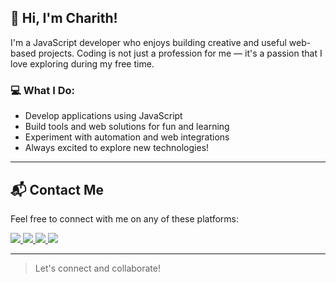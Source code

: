 ## 👋 Hi, I'm Charith!

I'm a JavaScript developer who enjoys building creative and useful web-based projects. Coding is not just a profession for me — it's a passion that I love exploring during my free time.

### 💻 What I Do:
- Develop applications using JavaScript
- Build tools and web solutions for fun and learning
- Experiment with automation and web integrations
- Always excited to explore new technologies!

---

## 📬 Contact Me

Feel free to connect with me on any of these platforms:

<p align="left">
  <a href="https://wa.me/94762695098" target="_blank">
    <img src="https://img.shields.io/badge/WhatsApp-25D366?style=for-the-badge&logo=whatsapp&logoColor=white" />
  </a>
  <a href="https://www.instagram.com/charithzz04" target="_blank">
    <img src="https://img.shields.io/badge/Instagram-E4405F?style=for-the-badge&logo=instagram&logoColor=white" />
  </a>
  <a href="https://www.facebook.com/share/15mtGQBfDX/?mibextid=JRoKGi" target="_blank">
    <img src="https://img.shields.io/badge/Facebook-1877F2?style=for-the-badge&logo=facebook&logoColor=white" />
  </a>
  <a href="https://www.tiktok.com/@charithzz04" target="_blank">
    <img src="https://img.shields.io/badge/TikTok-000000?style=for-the-badge&logo=tiktok&logoColor=white" />
  </a>
</p>

---

> Let's connect and collaborate!
